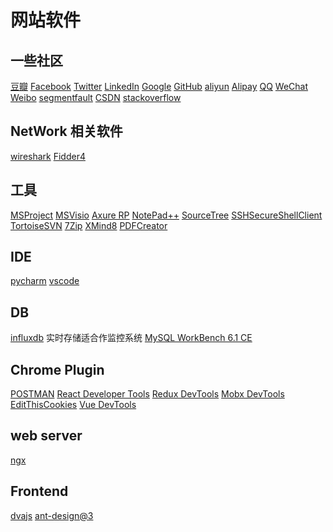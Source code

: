 # 网站软件

## 一些社区

[豆瓣](https://www.douban.com/)
[Facebook](https://developers.facebook.com/)
[Twitter](https://dev.twitter.com/)
[LinkedIn](https://www.linkedin.com/developers/)
[Google](https://developers.google.cn/)
[GitHub](https://github.com/)
[aliyun](https://www.aliyun.com/)
[Alipay](https://open.alipay.com/platform/home.htm)
[QQ](https://open.tencent.com/)
[WeChat](https://open.weixin.qq.com/)
[Weibo](https://weibo.com/)
[segmentfault](https://segmentfault.com/)
[CSDN](https://www.csdn.net/)
[stackoverflow](https://stackoverflow.com/)

## NetWork 相关软件

[wireshark](https://www.wireshark.org/)
[Fidder4](https://www.telerik.com/download/fiddler)

## 工具

[MSProject]()
[MSVisio]()
[Axure RP]()
[NotePad++]()
[SourceTree]()
[SSHSecureShellClient]()
[TortoiseSVN]()
[7Zip]()
[XMind8]()
[PDFCreator]()

## IDE

[pycharm]()
[vscode]()

## DB

[influxdb]() 实时存储适合作监控系统
[MySQL WorkBench 6.1 CE]()

## Chrome Plugin

[POSTMAN]()
[React Developer Tools]()
[Redux DevTools]()
[Mobx DevTools]()
[EditThisCookies]()
[Vue DevTools]()

## web server

[ngx](http://nginx.org/)

## Frontend

[dvajs](https://dvajs.com/)
[ant-design@3](https://3x.ant.design/)
